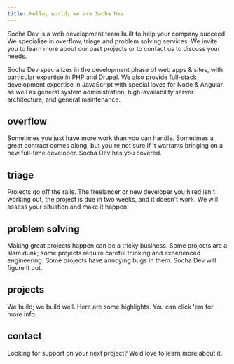 ```yaml
---
title: Hello, world; we are Socha Dev
---
```


Socha Dev is a web development team built to help your company succeed. We 
specialize in overflow, triage and problem solving services. We invite you to 
learn more about our past projects or to contact us to discuss your needs.

Socha Dev specializes in the development phase of web apps & sites, with 
particular expertise in PHP and Drupal. We also provide full-stack development 
expertise in JavaScript with special loves for Node & Angular, as well as general 
system administration, high-availability server architecture, and general 
maintenance.

## overflow
Sometimes you just have more work than you can handle. Sometimes a great 
contract comes along, but you're not sure if it warrants bringing on a new 
full-time developer. Socha Dev has you covered.

## triage
Projects go off the rails. The freelancer or new developer you hired isn't 
working out, the project is due in two weeks, and it doesn't work. We will 
assess your situation and make it happen.

## problem solving
Making great projects happen can be a tricky business. Some projects are a slam 
dunk; some projects require careful thinking and experienced engineering. Some 
projects have annoying bugs in them. Socha Dev will figure it out.

## projects
We build; we build well. Here are some highlights. You can click 'em for more 
info.

## contact
Looking for support on your next project? We’d love to learn more about it.


